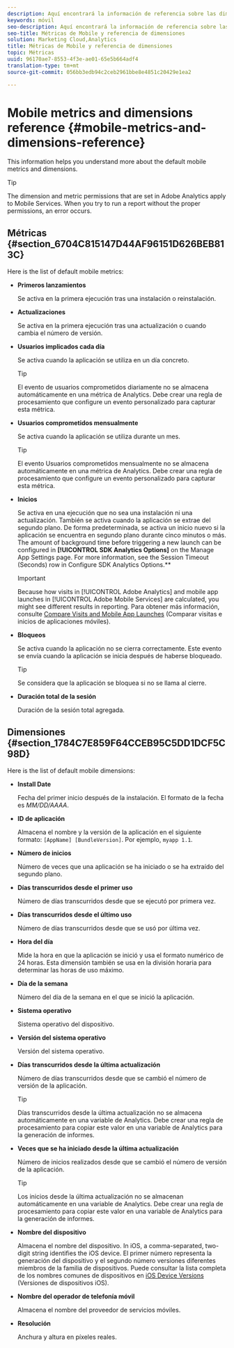 ```yaml
---
description: Aquí encontrará la información de referencia sobre las dimensiones y las métricas móviles predeterminadas.
keywords: móvil
seo-description: Aquí encontrará la información de referencia sobre las dimensiones y las métricas móviles predeterminadas.
seo-title: Métricas de Mobile y referencia de dimensiones
solution: Marketing Cloud,Analytics
title: Métricas de Mobile y referencia de dimensiones
topic: Métricas
uuid: 96170ae7-8553-4f3e-ae01-65e5b664adf4
translation-type: tm+mt
source-git-commit: 056bb3edb94c2ceb2961bbe8e4851c20429e1ea2

---
```



# Mobile metrics and dimensions reference {#mobile-metrics-and-dimensions-reference}

This information helps you understand more about the default mobile metrics and dimensions.

>[!TIP]
>
>The dimension and metric permissions that are set in Adobe Analytics apply to Mobile Services. When you try to run a report without the proper permissions, an error occurs.

## Métricas {#section_6704C815147D44AF96151D626BEB813C}

Here is the list of default mobile metrics:

* **Primeros lanzamientos**

   Se activa en la primera ejecución tras una instalación o reinstalación.

* **Actualizaciones**

   Se activa en la primera ejecución tras una actualización o cuando cambia el número de versión.

* **Usuarios implicados cada día**

   Se activa cuando la aplicación se utiliza en un día concreto.

   >[!TIP]
   >El evento de usuarios comprometidos diariamente no se almacena automáticamente en una métrica de Analytics. Debe crear una regla de procesamiento que configure un evento personalizado para capturar esta métrica.

* **Usuarios comprometidos mensualmente**

   Se activa cuando la aplicación se utiliza durante un mes.

   >[!TIP]
   >El evento Usuarios comprometidos mensualmente no se almacena automáticamente en una métrica de Analytics. Debe crear una regla de procesamiento que configure un evento personalizado para capturar esta métrica.

* **Inicios**

   Se activa en una ejecución que no sea una instalación ni una actualización. También se activa cuando la aplicación se extrae del segundo plano. De forma predeterminada, se activa un inicio nuevo si la aplicación se encuentra en segundo plano durante cinco minutos o más. The amount of background time before triggering a new launch can be configured in **[!UICONTROL SDK Analytics Options]** on the Manage App Settings page. For more information, see the Session Timeout (Seconds) row in Configure SDK Analytics Options.**[](/help/using/c-manage-app-settings/c-mob-confg-app/t-config-analytics/t-config-analytics.md)

   >[!IMPORTANT]
   >Because how visits in [!UICONTROL Adobe Analytics] and mobile app launches in [!UICONTROL Adobe Mobile Services] are calculated, you might see different results in reporting. Para obtener más información, consulte [Compare Visits and Mobile App Launches](https://helpx.adobe.com/analytics/kb/compare-visits-and-mobile-app-launches.html) (Comparar visitas e inicios de aplicaciones móviles).

* **Bloqueos**

   Se activa cuando la aplicación no se cierra correctamente. Este evento se envía cuando la aplicación se inicia después de haberse bloqueado.

   >[!TIP]
   >Se considera que la aplicación se bloquea si no se llama al cierre.

* **Duración total de la sesión**

   Duración de la sesión total agregada.

## Dimensiones {#section_1784C7E859F64CCEB95C5DD1DCF5C98D}

Here is the list of default mobile dimensions:

* **Install Date**

   Fecha del primer inicio después de la instalación. El formato de la fecha es *MM/DD/AAAA*.

* **ID de aplicación**

   Almacena el nombre y la versión de la aplicación en el siguiente formato: `[AppName] [BundleVersion]`. Por ejemplo, `myapp 1.1`.

* **Número de inicios**

   Número de veces que una aplicación se ha iniciado o se ha extraído del segundo plano.

* **Días transcurridos desde el primer uso**

   Número de días transcurridos desde que se ejecutó por primera vez.

* **Días transcurridos desde el último uso**

   Número de días transcurridos desde que se usó por última vez.

* **Hora del día**

   Mide la hora en que la aplicación se inició y usa el formato numérico de 24 horas. Esta dimensión también se usa en la división horaria para determinar las horas de uso máximo.

* **Día de la semana**

   Número del día de la semana en el que se inició la aplicación.

* **Sistema operativo**

   Sistema operativo del dispositivo.

* **Versión del sistema operativo**

   Versión del sistema operativo.

* **Días transcurridos desde la última actualización**

   Número de días transcurridos desde que se cambió el número de versión de la aplicación.

   >[!TIP]
   >
   >Días transcurridos desde la última actualización no se almacena automáticamente en una variable de Analytics. Debe crear una regla de procesamiento para copiar este valor en una variable de Analytics para la generación de informes.

* **Veces que se ha iniciado desde la última actualización**

   Número de inicios realizados desde que se cambió el número de versión de la aplicación.

   >[!TIP]
   >
   >Los inicios desde la última actualización no se almacenan automáticamente en una variable de Analytics. Debe crear una regla de procesamiento para copiar este valor en una variable de Analytics para la generación de informes.

* **Nombre del dispositivo**

   Almacena el nombre del dispositivo. In iOS, a comma-separated, two-digit string identifies the iOS device. El primer número representa la generación del dispositivo y el segundo número versiones diferentes miembros de la familia de dispositivos. Puede consultar la lista completa de los nombres comunes de dispositivos en [iOS Device Versions](/help/ios/reference/device-versions.md) (Versiones de dispositivos iOS).

* **Nombre del operador de telefonía móvil**

   Almacena el nombre del proveedor de servicios móviles.

* **Resolución**

   Anchura y altura en píxeles reales.
